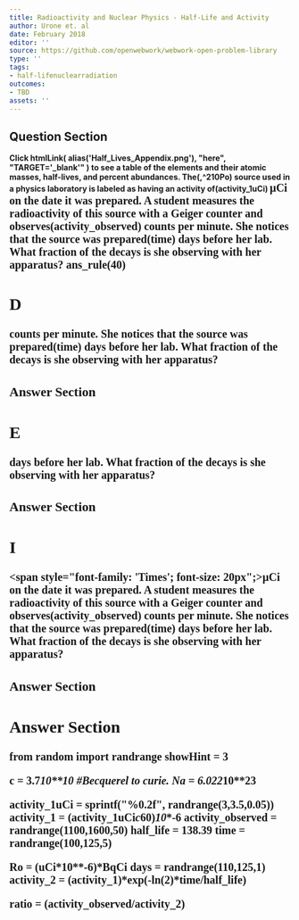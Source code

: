 ```yaml
---
title: Radioactivity and Nuclear Physics - Half-Life and Activity
author: Urone et. al
date: February 2018
editor: ''
source: https://github.com/openwebwork/webwork-open-problem-library
type: ''
tags:
- half-lifenuclearradiation
outcomes:
- TBD
assets: ''
---
```


## Question Section 

<b>
Click
 htmlLink( alias('Half_Lives_Appendix.png'), "here", "TARGET='_blank'" )
to see a table of the elements and their atomic masses, half-lives, and percent abundances.
The(,^210Po) source used in a physics laboratory is labeled as having an activity of(activity_1uCi) <span style="font-family: 'Times'; font-size: 20px";>&mu;Ci<span> on the date it was prepared. A student measures the radioactivity of this source with a Geiger counter and observes(activity_observed) counts per minute. She notices that the source was prepared(time) days before her lab. What fraction of the decays is she observing with her apparatus? 
ans_rule(40)

## D
counts per minute. She notices that the source was prepared(time) days before her lab. What fraction of the decays is she observing with her apparatus? 
### Answer Section
## E
days before her lab. What fraction of the decays is she observing with her apparatus? 
### Answer Section
## I
<span style="font-family: 'Times'; font-size: 20px";>&mu;Ci<span> on the date it was prepared. A student measures the radioactivity of this source with a Geiger counter and observes(activity_observed) counts per minute. She notices that the source was prepared(time) days before her lab. What fraction of the decays is she observing with her apparatus? 
### Answer Section


## Answer Section

from random import randrange
showHint = 3

c = 3.7*10**10           #Becquerel to curie.
Na = 6.022*10**23

activity_1uCi = sprintf("%0.2f", randrange(3,3.5,0.05))
activity_1 = (activity_1uCi*c*60)*10**-6
activity_observed = randrange(1100,1600,50)
half_life = 138.39
time = randrange(100,125,5)

Ro = (uCi*10**-6)*BqCi
days = randrange(110,125,1)
activity_2 = (activity_1)*exp(-ln(2)*time/half_life)

ratio = (activity_observed/activity_2)